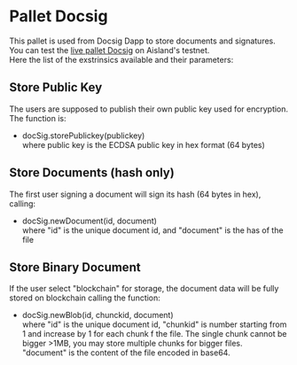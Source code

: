 # Pallet Docsig

This pallet is used from Docsig Dapp to store documents and signatures.  
You can test the [live pallet Docsig](https://polkadot.js.org/apps/?rpc=wss%3A%2F%2Ftestnet.aisland.io#/extrinsics) on Aisland's testnet.  
Here the list of the exstrinsics available and their parameters:  
  
## Store Public Key
The users are supposed to publish their own public key used for encryption. The function is:  
- docSig.storePublickey(publickey)  
where public key is the ECDSA public key in hex format (64 bytes)

## Store Documents (hash only)
The first user signing a document will sign its hash (64 bytes in hex), calling:  
- docSig.newDocument(id, document)  
where "id" is the unique document id, and "document" is the has of the file  

## Store Binary Document
If the user select "blockchain" for storage, the document data will be fully stored on blockchain calling the function:
- docSig.newBlob(id, chunckid, document)  
where "id" is the unique document id, "chunkid" is number starting from 1 and increase by 1 for each chunk f the file.
The single chunk cannot be bigger >1MB, you may store multiple chunks for bigger files.
"document" is the content of the file encoded in base64.




